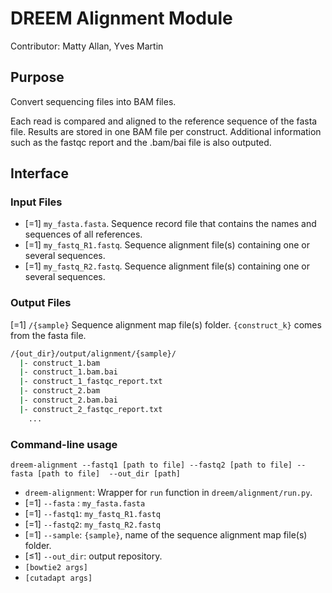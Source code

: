 # DREEM Alignment Module
Contributor: Matty Allan, Yves Martin

## Purpose
Convert sequencing files into BAM files. 

Each read is compared and aligned to the reference sequence of the fasta file. Results are stored in one BAM file per construct. Additional information such as the fastqc report and the .bam/bai file is also outputed. 

## Interface

### Input Files
- [=1] ```my_fasta.fasta```. Sequence record file that contains the names and sequences of all references.
- [=1] ```my_fastq_R1.fastq```. Sequence alignment file(s) containing one or several sequences. 
- [=1] ```my_fastq_R2.fastq```. Sequence alignment file(s) containing one or several sequences. 

### Output Files

[=1] `/{sample}` Sequence alignment map file(s) folder. `{construct_k}` comes from the fasta file.

```bash
/{out_dir}/output/alignment/{sample}/
  |- construct_1.bam
  |- construct_1.bam.bai
  |- construct_1_fastqc_report.txt
  |- construct_2.bam
  |- construct_2.bam.bai
  |- construct_2_fastqc_report.txt
    ...
```

### Command-line usage

```dreem-alignment --fastq1 [path to file] --fastq2 [path to file] --fasta [path to file]  --out_dir [path]```

- ```dreem-alignment```: Wrapper for ```run``` function in ```dreem/alignment/run.py```. 
- [=1] `--fasta` : ```my_fasta.fasta```
- [=1] `--fastq1`: ```my_fastq_R1.fastq```
- [=1] `--fastq2`: ```my_fastq_R2.fastq```
- [=1] `--sample`: `{sample}`, name of the sequence alignment map file(s) folder.
- [≤1] `--out_dir`: output repository.
- `[bowtie2 args]`
- `[cutadapt args]`
